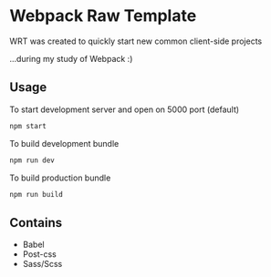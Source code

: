 # Webpack Raw Template

WRT was created to quickly start new common client-side projects

...during my study of Webpack :)

## Usage

To start development server and open on 5000 port (default)

```bash
npm start
```

To build development bundle

```bash
npm run dev
```

To build production bundle

```bash
npm run build
```

## Contains

- Babel
- Post-css
- Sass/Scss